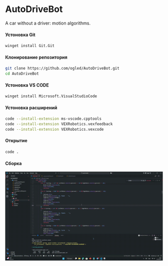 # AutoDriveBot
A car without a driver: motion algorithms.

#### Устоновка Git
```bash
winget install Git.Git
```
#### Клонирование репозитория
```bash
git clone https://github.com/ogled/AutoDriveBot.git
cd AutoDriveBot
```
#### Устоновка VS CODE
```bash
winget install Microsoft.VisualStudioCode
```
#### Устоновка расширений
```bash
code --install-extension ms-vscode.cpptools
code --install-extension VEXRobotics.vexfeedback
code --install-extension VEXRobotics.vexcode
```
#### Открытие
```bash
code .
```
#### Сборка
![Сборка](Запись-2025-02-12-094851.gif)

